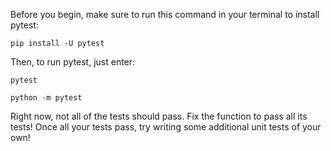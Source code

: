 Before you begin, make sure to run this command in your terminal to install pytest:
```
pip install -U pytest
```
Then, to run pytest, just enter:
```
pytest

python -m pytest
```
Right now, not all of the tests should pass. Fix the function to pass all its tests! Once all your tests pass, try writing some additional unit tests of your own!